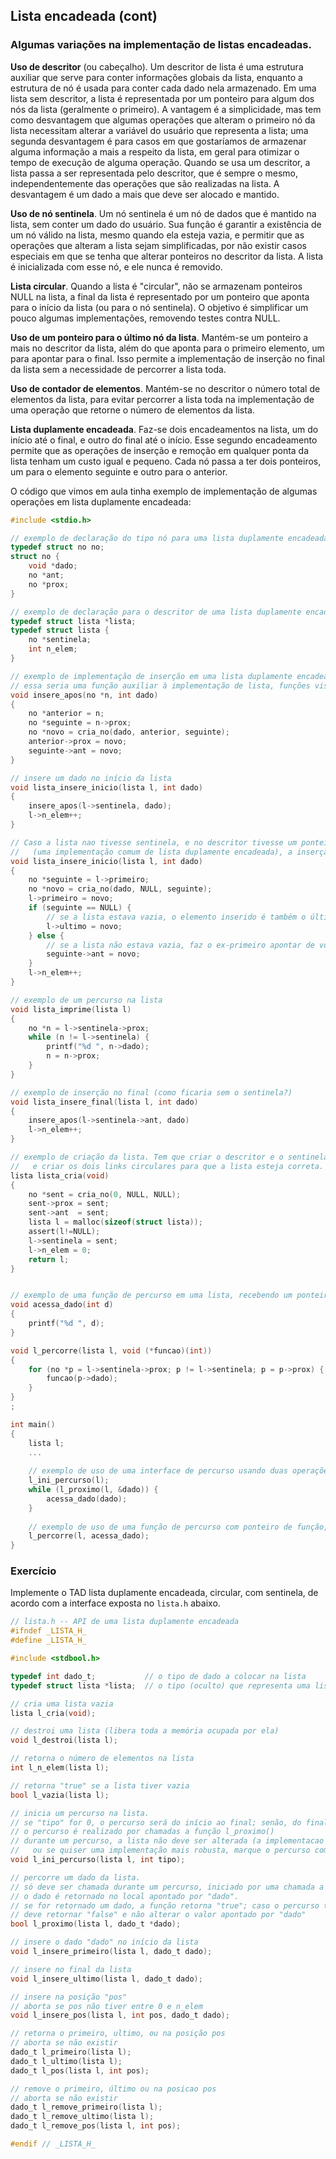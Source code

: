 ## Lista encadeada (cont)

### Algumas variações na implementação de listas encadeadas.

**Uso de descritor** (ou cabeçalho). Um descritor de lista é uma estrutura auxiliar que serve para conter informações globais da lista, enquanto a estrutura de nó é usada para conter cada dado nela armazenado.
Em uma lista sem descritor, a lista é representada por um ponteiro para algum dos nós da lista (geralmente o primeiro).
A vantagem é a simplicidade, mas tem como desvantagem que algumas operações que alteram o primeiro nó da lista necessitam alterar a variável do usuário que representa a lista; uma segunda desvantagem é para casos em que gostaríamos de armazenar alguma informação a mais a respeito da lista, em geral para otimizar o tempo de execução de alguma operação.
Quando se usa um descritor, a lista passa a ser representada pelo descritor, que é sempre o mesmo, independentemente das operações que são realizadas na lista. A desvantagem é um dado a mais que deve ser alocado e mantido.

**Uso de nó sentinela**. Um nó sentinela é um nó de dados que é mantido na lista, sem conter um dado do usuário. Sua função é garantir a existência de um nó válido na lista, mesmo quando ela esteja vazia, e permitir que as operações que alteram a lista sejam simplificadas, por não existir casos especiais em que se tenha que alterar ponteiros no descritor da lista. A lista é inicializada com esse nó, e ele nunca é removido.

**Lista circular**. Quando a lista é "circular", não se armazenam ponteiros NULL na lista, a final da lista é representado por um ponteiro que aponta para o início da lista (ou para o nó sentinela). O objetivo é simplificar um pouco algumas implementações, removendo testes contra NULL.

**Uso de um ponteiro para o último nó da lista**. Mantém-se um ponteiro a mais no descritor da lista, além do que aponta para o primeiro elemento, um para apontar para o final. Isso permite a implementação de inserção no final da lista sem a necessidade de percorrer a lista toda.

**Uso de contador de elementos**. Mantém-se no descritor o número total de elementos da lista, para evitar percorrer a lista toda na implementação de uma operação que retorne o número de elementos da lista.

**Lista duplamente encadeada**. Faz-se dois encadeamentos na lista, um do início até o final, e outro do final até o início. Esse segundo encadeamento permite que as operações de inserção e remoção em qualquer ponta da lista tenham um custo igual e pequeno. Cada nó passa a ter dois ponteiros, um para o elemento seguinte e outro para o anterior.

O código que vimos em aula tinha exemplo de implementação de algumas operações em lista duplamente encadeada:

```c
#include <stdio.h>

// exemplo de declaração do tipo nó para uma lista duplamente encadeada de inteiros
typedef struct no no;
struct no {
    void *dado;
    no *ant;
    no *prox;
}

// exemplo de declaração para o descritor de uma lista duplamente encadeada com sentinela e contador de elementos
typedef struct lista *lista;
typedef struct lista {
    no *sentinela;
    int n_elem;
}

// exemplo de implementação de inserção em uma lista duplamente encadeada com sentinela, tendo-se o nó anterior à inserção
// essa seria uma função auxiliar à implementação de lista, funções visíveis em geral não expões a estrutura "no", interna à implementação.
void insere_apos(no *n, int dado)
{
    no *anterior = n;
    no *seguinte = n->prox;
    no *novo = cria_no(dado, anterior, seguinte);
    anterior->prox = novo;
    seguinte->ant = novo;
}

// insere um dado no início da lista
void lista_insere_inicio(lista l, int dado)
{
    insere_apos(l->sentinela, dado);
    l->n_elem++;
}

// Caso a lista nao tivesse sentinela, e no descritor tivesse um ponteiro para o primeiro e outro para o ultimo elemento 
//   (uma implementação comum de lista duplamente encadeada), a inserção seria um pouco mais complicada:
void lista_insere_inicio(lista l, int dado)
{
    no *seguinte = l->primeiro;
    no *novo = cria_no(dado, NULL, seguinte);
    l->primeiro = novo;
    if (seguinte == NULL) {
        // se a lista estava vazia, o elemento inserido é também o último
        l->ultimo = novo;
    } else {
        // se a lista não estava vazia, faz o ex-primeiro apontar de volta ao novo primeiro
        seguinte->ant = novo;
    }
    l->n_elem++;
}

// exemplo de um percurso na lista
void lista_imprime(lista l)
{
    no *n = l->sentinela->prox;
    while (n != l->sentinela) {
        printf("%d ", n->dado);
        n = n->prox;
    }
}

// exemplo de inserção no final (como ficaria sem o sentinela?)
void lista_insere_final(lista l, int dado)
{
    insere_apos(l->sentinela->ant, dado)
    l->n_elem++;
}

// exemplo de criação da lista. Tem que criar o descritor e o sentinela,
//   e criar os dois links circulares para que a lista esteja correta.
lista lista_cria(void)
{
    no *sent = cria_no(0, NULL, NULL);
    sent->prox = sent;
    sent->ant  = sent;
    lista l = malloc(sizeof(struct lista));
    assert(l!=NULL);
    l->sentinela = sent;
    l->n_elem = 0;
    return l;
}


// exemplo de uma função de percurso em uma lista, recebendo um ponteiro para uma função de visita
void acessa_dado(int d)
{
    printf("%d ", d);
}

void l_percorre(lista l, void (*funcao)(int))
{
    for (no *p = l->sentinela->prox; p != l->sentinela; p = p->prox) {
        funcao(p->dado);
    }
}
;

int main()
{
    lista l;
    ...
    
    // exemplo de uso de uma interface de percurso usando duas operações e gerenciando o percurso no uso
    l_ini_percurso(l);
    while (l_proximo(l, &dado)) {
        acessa_dado(dado);
    }
    
    // exemplo de uso de uma função de percurso com ponteiro de função, gerenciando o percurso internamente na lista
    l_percorre(l, acessa_dado);
}
```

### Exercício

Implemente o TAD lista duplamente encadeada, circular, com sentinela, de acordo com a interface exposta no `lista.h` abaixo.

```c
// lista.h -- API de uma lista duplamente encadeada
#ifndef _LISTA_H_
#define _LISTA_H_

#include <stdbool.h>

typedef int dado_t;           // o tipo de dado a colocar na lista
typedef struct lista *lista;  // o tipo (oculto) que representa uma lista

// cria uma lista vazia
lista l_cria(void);

// destroi uma lista (libera toda a memória ocupada por ela)
void l_destroi(lista l);

// retorna o número de elementos na lista
int l_n_elem(lista l);

// retorna "true" se a lista tiver vazia
bool l_vazia(lista l);

// inicia um percurso na lista.
// se "tipo" for 0, o percurso será do início ao final; senão, do final ao início.
// o percurso é realizado por chamadas a função l_proximo()
// durante um percurso, a lista não deve ser alterada (a implementacao nao precisa se preocupar com essa possibilidade,
//   ou se quiser uma implementação mais robusta, marque o percurso como encerrado em todas as operações de inserção ou remoção).
void l_ini_percurso(lista l, int tipo);

// percorre um dado da lista.
// só deve ser chamada durante um percurso, iniciado por uma chamada a l_ini_percurso
// o dado é retornado no local apontado por "dado".
// se for retornado um dado, a função retorna "true"; caso o percurso tenha terminado, 
// deve retornar "false" e não alterar o valor apontado por "dado"
bool l_proximo(lista l, dado_t *dado);

// insere o dado "dado" no início da lista
void l_insere_primeiro(lista l, dado_t dado);

// insere no final da lista
void l_insere_ultimo(lista l, dado_t dado);

// insere na posição "pos"
// aborta se pos não tiver entre 0 e n_elem
void l_insere_pos(lista l, int pos, dado_t dado);

// retorna o primeiro, ultimo, ou na posição pos
// aborta se não existir
dado_t l_primeiro(lista l);
dado_t l_ultimo(lista l);
dado_t l_pos(lista l, int pos);

// remove o primeiro, último ou na posicao pos
// aborta se não existir
dado_t l_remove_primeiro(lista l);
dado_t l_remove_ultimo(lista l);
dado_t l_remove_pos(lista l, int pos);

#endif // _LISTA_H_
```
